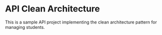 # API Clean Architecture

This is a sample API project implementing the clean architecture pattern for managing students.

